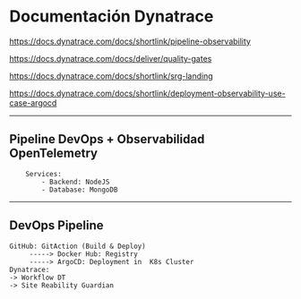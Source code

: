 # Documentación Dynatrace

https://docs.dynatrace.com/docs/shortlink/pipeline-observability

https://docs.dynatrace.com/docs/deliver/quality-gates

https://docs.dynatrace.com/docs/shortlink/srg-landing

https://docs.dynatrace.com/docs/shortlink/deployment-observability-use-case-argocd

---
## Pipeline DevOps + Observabilidad OpenTelemetry
  
        Services: 
            - Backend: NodeJS
            - Database: MongoDB
---
## DevOps Pipeline
    GitHub: GitAction (Build & Deploy) 
         -----> Docker Hub: Registry
         -----> ArgoCD: Deployment in  K8s Cluster
    Dynatrace:
    -> Workflow DT
    -> Site Reability Guardian
